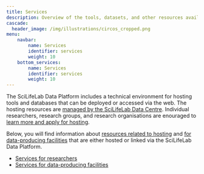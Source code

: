 ```yaml
---
title: Services
description: Overview of the tools, datasets, and other resources available via this Platform.
cascade:
  header_image: /img/illustrations/circos_cropped.png
menu:
    navbar:
        name: Services
        identifier: services
        weight: 10
    bottom_services:
        name: Services
        identifier: services
        weight: 10
---
```


The SciLifeLab Data Platform includes a technical environment for hosting tools and databases that can be deployed or accessed via the web. The hosting resources are [managed by the SciLifeLab Data Centre](/about/). Individual researchers, research groups, and research organisations are enouraged to [learn more and apply for hosting](./hosting/).

Below, you will find information about [resources related to hosting](#for-researchers) and [for data-producing facilities](#for-facilities) that are either hosted or linked via the SciLifeLab Data Platform.

<ul>
  <li><a href="#for-researchers">Services for researchers <i class="bi bi-arrow-down-square-fill"></i></a></li>
  <li><a href="#for-facilities">Services for data-producing facilities <i class="bi bi-arrow-down-square-fill"></i></a></li>
</ul>
